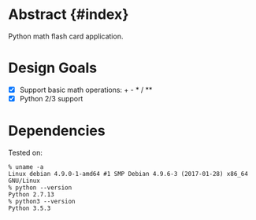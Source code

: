 # Abstract {#index}

Python math flash card application.

# Design Goals

- [x] Support basic math operations: + - * / **
- [x] Python 2/3 support

# Dependencies

Tested on:

	% uname -a
	Linux debian 4.9.0-1-amd64 #1 SMP Debian 4.9.6-3 (2017-01-28) x86_64 GNU/Linux
	% python --version
	Python 2.7.13
	% python3 --version
	Python 3.5.3
